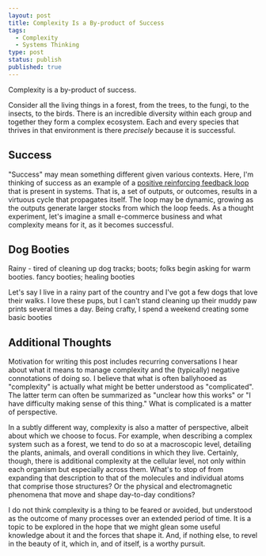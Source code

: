 ```yaml
---
layout: post
title: Complexity Is a By-product of Success
tags:
  - Complexity
  - Systems Thinking
type: post
status: publish
published: true
---
```


Complexity is a by-product of success.

Consider all the living things in a forest, from the trees, to the fungi, to the
insects, to the birds. There is an incredible diversity within each group and
together they form a complex ecosystem. Each and every species that thrives in
that environment is there _precisely_ because it is successful.

## Success

"Success" may mean something different given various contexts. Here, I'm
thinking of success as an example of a
[positive reinforcing feedback loop](/posts/systems-thinking-in-practice.html#7-reinforcing-feedback-loops) that is present in systems. That is, a set of outputs, or
outcomes, results in a virtuous cycle that propagates itself. The loop may be
dynamic, growing as the outputs generate larger stocks from which the loop
feeds. As a thought experiment, let's imagine a small e-commerce business and
what complexity means for it, as it becomes successful.

## Dog Booties

Rainy - tired of cleaning up dog tracks; boots; folks begin asking for warm
booties. fancy booties; healing booties

Let's say I live in a rainy part of the country and I've got a few dogs that
love their walks. I love these pups, but I can't stand cleaning up their muddy
paw prints several times a day. Being crafty, I spend a weekend creating some
basic booties 

## Additional Thoughts

Motivation for writing this post includes recurring conversations I hear about
what it means to manage complexity and the (typically) negative connotations of
doing so. I believe that what is often ballyhooed as "complexity" is actually
what might be better understood as "complicated". The latter term can often be
summarized as "unclear how this works" or "I have difficulty making sense of
this thing." What is complicated is a matter of perspective.

In a subtly different way, complexity is also a matter of perspective, albeit
about which we choose to focus. For example, when describing a complex system
such as a forest, we tend to do so at a macroscopic level, detailing the plants,
animals, and overall conditions in which they live. Certainly, though, there is
additional complexity at the cellular level, not only within each organism but
especially across them. What's to stop of from expanding that description to
that of the molecules and individual atoms that comprise those structures? Or
the physical and electromagnetic phenomena that move and shape day-to-day
conditions?

I do not think complexity is a thing to be feared or avoided, but understood as
the outcome of many processes over an extended period of time. It is a topic
to be explored in the hope that we might glean some useful knowledge about it
and the forces that shape it. And, if nothing else, to revel in the beauty of
it, which in, and of itself, is a worthy pursuit.
